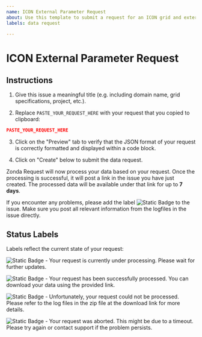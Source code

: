 ```yaml
---
name: ICON External Parameter Request
about: Use this template to submit a request for an ICON grid and external parameters
labels: data request

---
```


# ICON External Parameter Request

## Instructions

1. Give this issue a meaningful title (e.g. including domain name, grid specifications, project, etc.).

2. Replace `PASTE_YOUR_REQUEST_HERE` with your request that you copied to clipboard:
```json
PASTE_YOUR_REQUEST_HERE
```

3. Click on the "Preview" tab to verify that the JSON format of your request is correctly formatted and displayed within a code block.

4. Click on "Create" below to submit the data request.

Zonda Request will now process your data based on your request. Once the processing is successful, it will post a link in the issue you have just created. The processed data will be available under that link for up to **7 days**.

If you encounter any problems, please add the label ![Static Badge](https://img.shields.io/badge/help_wanted-orange) to the issue. Make sure you post all relevant information from the logfiles in the issue directly.

## Status Labels

Labels reflect the current state of your request:

![Static Badge](https://img.shields.io/badge/submitted-yellow) - Your request is currently under processing. Please wait for further updates.

![Static Badge](https://img.shields.io/badge/completed-green) - Your request has been successfully processed. You can download your data using the provided link.

![Static Badge](https://img.shields.io/badge/failed-red) - Unfortunately, your request could not be processed. Please refer to the log files in the zip file at the download link for more details.

![Static Badge](https://img.shields.io/badge/aborted-lightgray) - Your request was aborted. This might be due to a timeout. Please try again or contact support if the problem persists.

